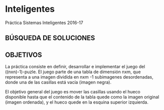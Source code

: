 # Inteligentes
Práctica Sistemas Inteligentes 2016-17

BÚSQUEDA DE SOLUCIONES
----------------------

OBJETIVOS
---------

La práctica consiste en definir, desarrollar e implementar el juego del ((nxn)-1)-puzle. El juego parte de una tabla de dimensión nxm, que representa a una imagen dividida en nxm -1 subimagenes desordenadas, donde una de las casillas está  vacía (imagen negra).

El objetivo general del juego es mover las casillas usando el hueco disponible hasta que el contenido de la tabla quede como la imagen original (imagen ordenada), y el hueco quede en la esquina superior izquierda.
